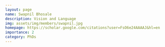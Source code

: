 ```yaml
---
layout: page
name: Swapnil Bhosale
description: Vision and Language
img: assets/img/members/swapnil.jpg
homepage: https://scholar.google.com/citations?user=FsO6e24AAAAJ&hl=en
importance: 2
category: PhDs
---
```

